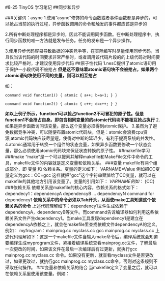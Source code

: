 #8-25  TinyOS 学习笔记
##同步和异步

###关键词：async
1.使用“async”修饰的命令函数或者事件函数都是异步的，可以抢占当前的执行过程，异步函数调用的命令和触发的事件都应该是异步的

2.所有中断处理程序都是异步的，因此不能调用同步函数。在中断处理程序中，执行同步函数的唯一方法就是发布任务。任务的发布是一个异步操作。

3.使用异步代码容易导致数据的冲突竞争等，在实际编写时尽量使用同步代码，当且仅当该代码的时间要求非常严格时，或者调用该代码片段的的上级代码对时间要求比较严格时，才建议使用异步代码
##原子性代码
1.nesC提供了atomic语句用于保护一小段代码不被抢占
**但是这不意味着atomic语句块不会被抢占，如果两个atomic语句块使用不同的变量，则可以相互抢占**

如：

`command void function1()
{
  atomic
    {
     a++;
     b=a+1;
    }
}   `

`command void function2()
{
  atomic
    {
      c++;
      d=c++;
    }
}  `

**如以上例子所示，function1可以抢占function2不可冒犯的原子性。但是function1不会抢占自身。即包含相同变量的的atomic代码块不能相互抢占执行**
2.如果是异步函数访问该变量，那么这个变量必须得到atomic保护。
3.虽然为了避免数据竞争冲突，可以随便布置atomic代码块，但是：atomic会浪费cpu资源;atomic代码块应该尽量短，使得对中断的延迟少，有利于提高系统的并发性。
4.atomic通常用于转换一个组件的状态变量，如果异步函数要修改一个状态变量，那么必须使用atomic代码块来保证状态转换的原子性。
##makefile学习
###make
“make”是一个可以搜索并解释makefile和MakeFile文件中命令的工具，makefile文件的内容就是定义变量和依赖关系。
###变量
makefile有两个组成部分，即 变量 和 依赖关系。变量的定义如下：
VARNAME=Value   例如把CC变量定义为gcc：CC=gcc   这样就把"gcc"这个字符串赋值给了CC变量，就可以在makefile的其他地方引用该变量了。变量的引用如下：
${VARNAME}   例如：$ {CC}
###依赖关系
依赖关系是makefile的核心内容，依赖关系的格式如下：
dependecy1：dependencyA dependencyB ... dependencyN
  command for dependency1
**依赖关系中的命令必须以Tab开头，从而使make工具知道这个依赖关系的命令**
上述代码理解如下：dependency1文件生成依赖于dependencyA，dependencyB等文件。而command告诉编译器如何利用这些依赖关系文件产生dependency1。当make工具发现dependency1是建立在dependencyA依赖之上，就会在makefile里查找依赖文件dependencyA的定义。例如：
myfrogram：mainprog.cc myclass.cc
  gcc mainprog.cc myclass.cc
上述代码理解如下：这是一个makefile文件当输入make命令后，编译系统就会知道要编译生成myprogram文件，紧接着编译系统查看mainprog.cc文件，了解最后一次更改的时间，如果该文件在最后一次编译后有过更新，就执行gcc mainprog.cc myclass.cc 命令。如果没有更新，就查看myclass文件是否更改过，如果更改过，就执行gcc mainprog.cc myclass.cc命令。否则对这条规则不采取任何操作。
###变量和依赖关系的结合
当makefile定义了变量之后，就可以在依赖关系里使用该变量。例如：


